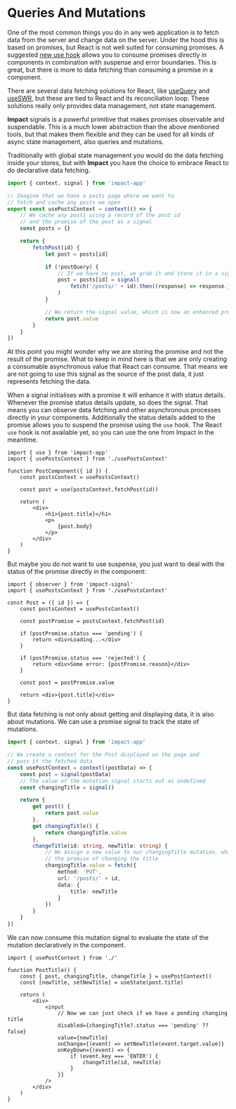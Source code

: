 # Queries And Mutations

One of the most common things you do in any web application is to fetch data from the server and change data on the server. Under the hood this is based on promises, but React is not well suited for consuming promises. A suggested [new use hook](https://blixtdev.com/all-about-reacts-new-use-hook) allows you to consume promises directly in components in combination with suspense and error boundaries. This is great, but there is more to data fetching than consuming a promise in a component.

There are several data fetching solutions for React, like [useQuery](https://tanstack.com/query/v4/docs/react/reference/useQuery) and [useSWR](https://swr.vercel.app/), but these are tied to React and its reconciliation loop. These solutions really only provides data management, not state management.

**Impact** signals is a powerful primitive that makes promises observable and suspendable. This is a much lower abstraction than the above mentioned tools, but that makes them flexible and they can be used for all kinds of async state management, also queries and mutations.

Traditionally with global state management you would do the data fetching inside your stores, but with **Impact** you have the choice to embrace React to do declarative data fetching. 

```ts
import { context, signal } from 'impact-app'

// Imagine that we have a posts page where we want to
// fetch and cache any posts we open
export const usePostsContext = context(() => {
    // We cache any posts using a record of the post id
    // and the promise of the post as a signal
    const posts = {}

    return {
        fetchPost(id) {
            let post = posts[id]

            if (!postQuery) {
                // If we have no post, we grab it and store it in a signal
                post = posts[id] = signal(
                    fetch('/posts/' + id).then((response) => response.json())
                )
            }

            // We return the signal value, which is now an enhanced promise
            return post.value
        }
    }
})
```

At this point you might wonder why we are storing the promise and not the result of the promise. What to keep in mind here is that we are only creating a consumable asynchronous value that React can consume. That means we are not going to use this signal as the source of the post data, it just represents fetching the data.

When a signal initialises with a promise it will enhance it with status details. Whenever the promise status details update, so does the signal. That means you can observe data fetching and other asynchronous processes directly in your components. Additionally the status details added to the promise allows you to suspend the promise using the `use` hook. The React `use` hook is not available yet, so you can use the one from Impact in the meantime.

```tsx
import { use } from 'impact-app'
import { usePostsContext } from './usePostsContext'

function PostComponent({ id }) {
    const postsContext = usePostsContext()

    const post = use(postsContext.fetchPost(id))

    return (
        <div>
            <h1>{post.title}</h1>
            <p>
                {post.body}
            </p>
        </div>
    )
}
```

But maybe you do not want to use suspense, you just want to deal with the status of the promise directly in the component:

```tsx
import { observer } from 'impact-signal'
import { usePostsContext } from './usePostsContext'

const Post = ({ id }) => {
    const postsContext = usePostsContext()

    const postPromise = postsContext.fetchPost(id)

    if (postPromise.status === 'pending') {
        return <div>Loading...</div>
    }

    if (postPromise.status === 'rejected') {
        return <div>Some error: {postPromise.reason}</div>
    }

    const post = postPromise.value

    return <div>{post.title}</div>
}
```

But data fetching is not only about getting and displaying data, it is also about mutations. We can use a promise signal to track the state of mutations.

```ts
import { context, signal } from 'impact-app'

// We create a context for the Post displayed on the page and
// pass it the fetched data
const usePostContext = context((postData) => {
    const post = signal(postData)
    // The value of the mutation signal starts out as undefined
    const changingTitle = signal()

    return {
        get post() {
            return post.value
        },
        get changingTitle() {
            return changingTitle.value
        },
        changeTitle(id: string, newTitle: string) {
            // We assign a new value to our changingTitle mutation, which is
            // the promise of changing the title
            changingTitle.value = fetch({
                method: 'PUT',
                url: '/posts/' + id,
                data: {
                    title: newTitle
                }
            })
        }
    }
})
```

We can now consume this mutation signal to evaluate the state of the mutation declaratively in the component.

```tsx
import { usePostContext } from './'

function PostTitle() {
    const { post, changingTitle, changeTitle } = usePostContext()
    const [newTitle, setNewTitle] = useState(post.title)

    return (
        <div>
            <input
                // Now we can just check if we have a pending changing title
                disabled={changingTitle?.status === 'pending' ?? false}
                value={newTitle}
                onChange={(event) => setNewTitle(event.target.value)}
                onKeyDown={(event) => {
                    if (event.key === 'ENTER') {
                        changeTitle(id, newTitle)
                    }
                }}
            />
        </div>
    )
}
```